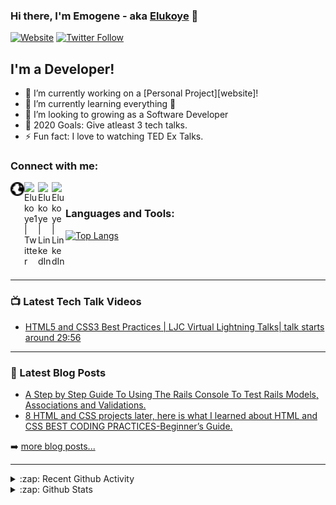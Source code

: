 ### Hi there, I'm Emogene - aka [Elukoye](https://elukoye.github.io/new_portfolio/) 👋

[![Website](https://img.shields.io/website?label=elukoye.github.io/new_portfolio/&style=for-the-badge&url=https%3A%2F%2Fcodestackr.com)](https://elukoye.github.io/new_portfolio/)
[![Twitter Follow](https://img.shields.io/twitter/follow/Elukoye1?color=1DA1F2&logo=twitter&style=for-the-badge)](https://twitter.com/Elukoye1)

## I'm a Developer!

- 🔭 I’m currently working on a [Personal Project][website]!
- 🌱 I’m currently learning everything 🤣
- 👯 I’m looking to growing as a Software Developer
- 🥅 2020 Goals: Give atleast 3 tech talks.
- ⚡ Fun fact: I love to watching TED Ex Talks.


### Connect with me:

[<img align="left" alt="elukoye'S webpage" width="22px" src="https://raw.githubusercontent.com/iconic/open-iconic/master/svg/globe.svg"/>](https://elukoye.github.io/new_portfolio/)
[<img align="left" alt="Elukoye1 | Twitter" width="22px" src="https://cdn.jsdelivr.net/npm/simple-icons@v3/icons/twitter.svg" />](https://twitter.com/Elukoye1)
[<img align="left" alt="Elukoye  | LinkedIn" width="22px" src="https://cdn.jsdelivr.net/npm/simple-icons@v3/icons/linkedin.svg" />](https://www.linkedin.com/in/elukoye/)
[<img align="left" alt="Elukoye  | LinkedIn" width="22px" src="https://cdn.jsdelivr.net/npm/simple-icons@v3/icons/medium.svg" />](https://medium.com/@lukoyedith)


<br />

### Languages and Tools:

[![Top Langs](https://github-readme-stats.vercel.app/api/top-langs/?username=Elukoye)](https://github.com/anuraghazra/github-readme-stats)


<br />
<br />

---

### 📺 Latest Tech Talk Videos

<!-- YOUTUBE:START -->
- [HTML5 and CSS3 Best Practices | LJC Virtual Lightning Talks| talk starts around 29:56](https://youtu.be/k0W8SvlfIM8)


---

### 📕 Latest Blog Posts

<!-- BLOG-POST-LIST:START -->
 - [A Step by Step Guide To Using The Rails Console To Test Rails Models, Associations and Validations.](https://medium.com/swlh/a-step-by-step-guide-to-using-the-rails-console-to-test-rails-models-associations-and-validations-986f4825aadf)
- [8 HTML and CSS projects later, here is what I learned about HTML and CSS BEST CODING PRACTICES-Beginner’s Guide.](https://medium.com/@lukoyedith/8-html-and-css-projects-later-here-is-what-i-learned-about-html-and-css-best-coding-9c186e67480) 

<!-- BLOG-POST-LIST:END -->

➡️ [more blog posts...](https://medium.com/@lukoyedith)

---

<details>
  <summary>:zap: Recent Github Activity</summary>
  
<!--START_SECTION:activity-->
1. 💪 Built PicToCode App in [Microverse first Hackathon](https://github.com/Elukoye/PicToCode)
2. 🗣 Contributed to [Awesome-Microverse-Student-Articles](https://github.com/Elukoye/Awesome-Microverse-Student-Articles)

<!--END_SECTION:activity-->

</details>

<details>
  <summary>:zap: Github Stats</summary>

 ![Anurag's github stats](https://github-readme-stats.vercel.app/api?username=Elukoye&show_icons=true&theme=tokyonight)

</details>


